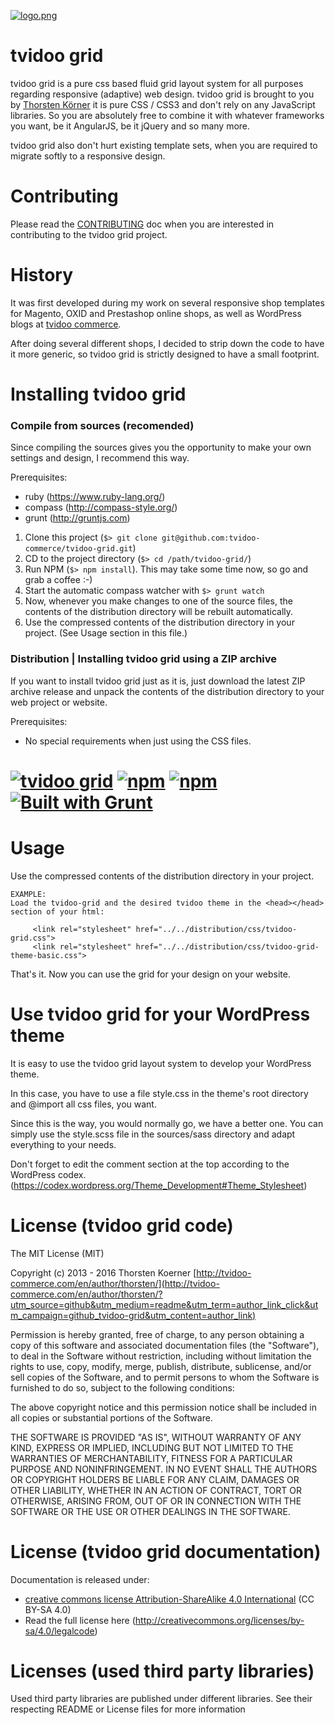 [![logo.png](http://www.tvidoo-commerce.com/wp-content/uploads/2015/04/tvidoo_logo_commerce_2015_72dpi_150.png?github_repo=tvidoo-grid)](http://www.tvidoo-commerce.com/en/author/thorsten/?utm_source=github&utm_medium=readme&utm_term=logo_click&utm_campaign=github_tvidoo-grid&utm_content=logo)

tvidoo grid
===
tvidoo grid is a pure css based fluid grid layout system for all purposes regarding responsive (adaptive) web design. tvidoo grid is brought to you by [Thorsten Körner](http://www.tvidoo-commerce.com/en/author/thorsten/) it is pure CSS / CSS3 and don't rely on any JavaScript libraries. So you are absolutely free to combine it with whatever frameworks you want, be it AngularJS, be it jQuery and so many more.

tvidoo grid also don't hurt existing template sets, when you are required to migrate softly to a responsive design.

Contributing
===
Please read the [CONTRIBUTING](https://github.com/tvidoo-commerce/tvidoo-grid/blob/master/CONTRIBUTING.md) doc when you are interested in contributing to the tvidoo grid project.

History
===
It was first developed during my work on several responsive shop templates for Magento, OXID and Prestashop online shops, as well as WordPress blogs at [tvidoo commerce](http://www.tvidoo-commerce.com).

After doing several different shops, I decided to strip down the code to have it more generic, so tvidoo grid is strictly designed to have a small footprint.


Installing tvidoo grid
===
### Compile from sources (recomended)
Since compiling the sources gives you the opportunity to make your own settings and design, I recommend this way.
 
Prerequisites:
- ruby (https://www.ruby-lang.org/)
- compass (http://compass-style.org/)
- grunt (http://gruntjs.com)

1. Clone this project (```$> git clone git@github.com:tvidoo-commerce/tvidoo-grid.git```)
2. CD to the project directory (```$> cd /path/tvidoo-grid/```)
3. Run NPM (```$> npm install```). This may take some time now, so go and grab a coffee :-) 
4. Start the automatic compass watcher with ```$> grunt watch```
5. Now, whenever you make changes to one of the source files, the contents of the distribution directory will be rebuilt automatically.
6. Use the compressed contents of the distribution directory in your project. (See Usage section in this file.)

### Distribution | Installing tvidoo grid using a ZIP archive
If you want to install tvidoo grid just as it is, just download the latest ZIP archive release and unpack the contents of the distribution directory to your web project or website.

Prerequisites:
- No special requirements when just using the CSS files. 


[![tvidoo grid](https://img.shields.io/badge/tvidoo--grid-v_0.9__beta-blue.svg)](https://github.com/tvidoo-commerce/tvidoo-grid) [![npm](https://img.shields.io/npm/l/express.svg)](https://opensource.org/licenses/MIT) [![npm](https://img.shields.io/npm/v/npm.svg)](https://www.npmjs.com) [![Built with Grunt](https://cdn.gruntjs.com/builtwith.png)](http://gruntjs.com/)
===

Usage
===
Use the compressed contents of the distribution directory in your project.

	EXAMPLE:
	Load the tvidoo-grid and the desired tvidoo theme in the <head></head> section of your html:
	
         <link rel="stylesheet" href="../../distribution/css/tvidoo-grid.css">
         <link rel="stylesheet" href="../../distribution/css/tvidoo-grid-theme-basic.css">
         
That's it. Now you can use the grid for your design on your website.

Use tvidoo grid for your WordPress theme
===
It is easy to use the tvidoo grid layout system to develop your WordPress theme.

In this case, you have to use a file style.css in the theme's root directory and @import all css files, you want.

Since this is the way, you would normally go, we have a better one. You can simply use the style.scss file in the sources/sass directory and adapt everything to your needs.

Don't forget to edit the comment section at the top according to the WordPress codex. (https://codex.wordpress.org/Theme_Development#Theme_Stylesheet)

License (tvidoo grid code)
===
The MIT License (MIT)

Copyright (c) 2013 - 2016 Thorsten Koerner [http://tvidoo-commerce.com/en/author/thorsten/](http://tvidoo-commerce.com/en/author/thorsten/?utm_source=github&utm_medium=readme&utm_term=author_link_click&utm_campaign=github_tvidoo-grid&utm_content=author_link)

Permission is hereby granted, free of charge, to any person obtaining a copy
of this software and associated documentation files (the "Software"), to deal
in the Software without restriction, including without limitation the rights
to use, copy, modify, merge, publish, distribute, sublicense, and/or sell
copies of the Software, and to permit persons to whom the Software is
furnished to do so, subject to the following conditions:

The above copyright notice and this permission notice shall be included in
all copies or substantial portions of the Software.

THE SOFTWARE IS PROVIDED "AS IS", WITHOUT WARRANTY OF ANY KIND, EXPRESS OR
IMPLIED, INCLUDING BUT NOT LIMITED TO THE WARRANTIES OF MERCHANTABILITY,
FITNESS FOR A PARTICULAR PURPOSE AND NONINFRINGEMENT. IN NO EVENT SHALL THE
AUTHORS OR COPYRIGHT HOLDERS BE LIABLE FOR ANY CLAIM, DAMAGES OR OTHER
LIABILITY, WHETHER IN AN ACTION OF CONTRACT, TORT OR OTHERWISE, ARISING FROM,
OUT OF OR IN CONNECTION WITH THE SOFTWARE OR THE USE OR OTHER DEALINGS IN
THE SOFTWARE.

License (tvidoo grid documentation)
===

Documentation is released under:
- [creative commons license Attribution-ShareAlike 4.0 International](http://creativecommons.org/licenses/by-sa/4.0/) (CC BY-SA 4.0)
- Read the full license here (http://creativecommons.org/licenses/by-sa/4.0/legalcode)

Licenses (used third party libraries)
===
Used third party libraries are published under different libraries. See their respecting README or License files for more information

